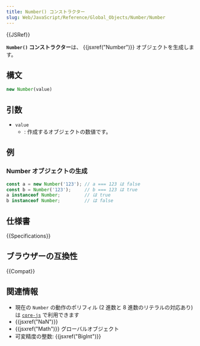 ```yaml
---
title: Number() コンストラクター
slug: Web/JavaScript/Reference/Global_Objects/Number/Number
---
```

{{JSRef}}

**`Number()` コンストラクター**は、 {{jsxref("Number")}} オブジェクトを生成します。

## 構文

```js
new Number(value)
```

## 引数

- `value`
  - : 作成するオブジェクトの数値です。

## 例

### Number オブジェクトの生成

```js
const a = new Number('123'); // a === 123 は false
const b = Number('123');     // b === 123 は true
a instanceof Number;         // は true
b instanceof Number;         // は false
```

## 仕様書

{{Specifications}}

## ブラウザーの互換性

{{Compat}}

## 関連情報

- 現在の `Number` の動作のポリフィル (2 進数と 8 進数のリテラルの対応あり) は [`core-js`](https://github.com/zloirock/core-js#ecmascript-number) で利用できます
- {{jsxref("NaN")}}
- {{jsxref("Math")}} グローバルオブジェクト
- 可変精度の整数: {{jsxref("BigInt")}}
